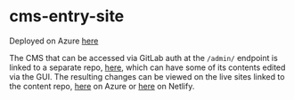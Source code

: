 # cms-entry-site

Deployed on Azure [here](https://gray-sand-0dd73691e.2.azurestaticapps.net/)

The CMS that can be accessed via GitLab auth at the `/admin/` endpoint is linked to a separate repo, [here](https://gitlab.com/devon-wolf/gatsby-cms-2), which can have some of its contents edited via the GUI. The resulting changes can be viewed on the live sites linked to the content repo, [here](https://victorious-coast-04529881e.2.azurestaticapps.net/.) on Azure or [here](https://verdant-concha-68569a.netlify.app/) on Netlify. 